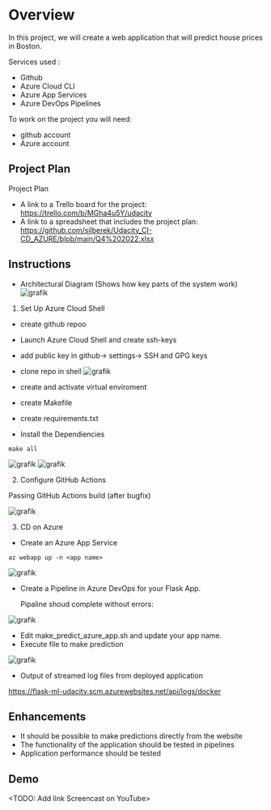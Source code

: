 # Overview

In this project, we will create a web application that will predict house prices in Boston.

Services used :
- Github 
- Azure Cloud CLI 
- Azure App Services
- Azure DevOps Pipelines 

To work on the project you will need:
- github account
- Azure account

## Project Plan
 Project Plan

* A link to a Trello board for the project: https://trello.com/b/MGha4u5Y/udacity
* A link to a spreadsheet that includes the project plan: https://github.com/silberek/Udacity_CI-CD_AZURE/blob/main/Q4%202022.xlsx

## Instructions
 
* Architectural Diagram (Shows how key parts of the system work)
![grafik](https://user-images.githubusercontent.com/71324665/170563612-3f62f291-983f-40bf-840f-eb4599ff68db.png)

1. Set Up Azure Cloud Shell

* create github repoo
* Launch Azure Cloud Shell and create ssh-keys
* add public key in github-> settings-> SSH and GPG keys
* clone repo in shell
![grafik](https://user-images.githubusercontent.com/71324665/170565562-08b36379-bed0-400f-bb18-7eccb5a20950.png)

* create and activate virtual enviroment 
* create Makefile 
* create requirements.txt
*  Install the Dependiencies
```
make all
```
![grafik](https://user-images.githubusercontent.com/71324665/170566653-971147d5-6733-45a8-b607-920bdba4a6a2.png)
![grafik](https://user-images.githubusercontent.com/71324665/170566755-ed995a49-aac2-4689-b868-e9e1ebff5abf.png)

2. Configure GitHub Actions

Passing GitHub Actions build (after bugfix)

![grafik](https://user-images.githubusercontent.com/71324665/170559953-d53ace49-bc9e-416a-8f58-9635b6d680a1.png)

3. CD on Azure

* Create an Azure App Service
```
az webapp up -n <app name>
```

![grafik](https://user-images.githubusercontent.com/71324665/170726700-2895a31a-eb4d-4201-8824-f0bf149cea19.png)

* Create a Pipeline in Azure DevOps for your Flask App.

    Pipaline shoud complete without errors:

![grafik](https://user-images.githubusercontent.com/71324665/170694605-fd32f56a-485a-4818-a873-5986cba8f3a3.png)

* Edit make_predict_azure_app.sh and update your app name. 
* Execute file to make prediction

![grafik](https://user-images.githubusercontent.com/71324665/170696579-ad6ae743-8ff1-417a-a657-9f7da7073730.png)

* Output of streamed log files from deployed application

https://flask-ml-udacity.scm.azurewebsites.net/api/logs/docker


## Enhancements

* It should be possible to make predictions directly from the website
* The functionality of the application should be tested in pipelines
* Application performance should be tested

## Demo 

<TODO: Add link Screencast on YouTube>



